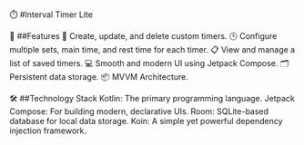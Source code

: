 ⏱️ #Interval Timer Lite

🚀 ##Features
🔄 Create, update, and delete custom timers.
🕒 Configure multiple sets, main time, and rest time for each timer.
📋 View and manage a list of saved timers.
💻 Smooth and modern UI using Jetpack Compose.
🗂️ Persistent data storage.
📦 MVVM Architecture.

🛠️ ##Technology Stack
Kotlin: The primary programming language.
Jetpack Compose: For building modern, declarative UIs.
Room: SQLite-based database for local data storage.
Koin: A simple yet powerful dependency injection framework.
